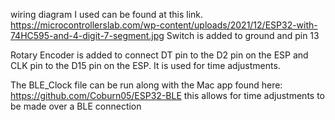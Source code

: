 wiring diagram I used can be found at this link.
https://microcontrollerslab.com/wp-content/uploads/2021/12/ESP32-with-74HC595-and-4-digit-7-segment.jpg
Switch is added to ground and pin 13

Rotary Encoder is added to connect DT pin to the D2 pin on the ESP and CLK pin to the D15 pin on the ESP.
It is used for time adjustments.

The BLE_Clock file can be run along with the Mac app found here: https://github.com/Coburn05/ESP32-BLE
this allows for time adjustments to be made over a BLE connection
